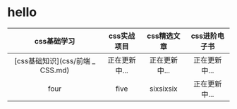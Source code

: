 # hello


|css基础学习|css实战项目|css精选文章|css进阶电子书|
|:-:|:-:|:-:|:-:|
|[css基础知识](css/前端 _ CSS.md)|正在更新中...|正在更新中...|正在更新中...
|four|five|sixsixsix|正在更新中...

